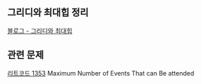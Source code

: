 ## 그리디와 최대힙 정리
<a href="https://velog.io/@mingsomm/%EC%9E%90%EB%A3%8C%EA%B5%AC%EC%A1%B0%EC%95%8C%EA%B3%A0%EB%A6%AC%EC%A6%98-%EA%B0%9C%EB%85%90Greedy-%EC%95%8C%EA%B3%A0%EB%A6%AC%EC%A6%98-%EC%B5%9C%EB%8C%80%ED%9E%99-%EC%B5%9C%EC%86%8C%ED%9E%99">블로그 - 그리디와 최대힙</a></br>

## 관련 문제
<a href="https://leetcode.com/problems/maximum-number-of-events-that-can-be-attended/">리트코드 1353</a> Maximum Number of Events That can Be attended
